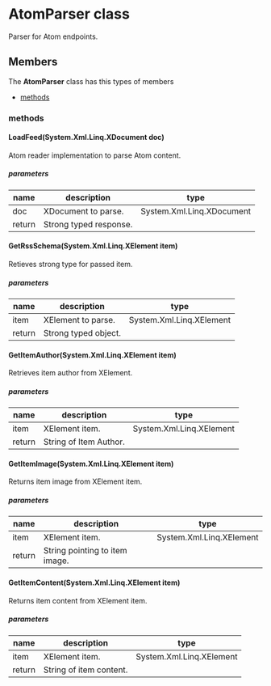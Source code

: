 
# AtomParser class

Parser for Atom endpoints.

## Members

The **AtomParser** class has this types of members

* [methods](#methods)

### methods

#### LoadFeed(System.Xml.Linq.XDocument doc)

Atom reader implementation to parse Atom content.

##### parameters



| name | description | type || --- | --- | --- || doc | XDocument to parse. | System.Xml.Linq.XDocument || return |Strong typed response. |
#### GetRssSchema(System.Xml.Linq.XElement item)

Retieves strong type for passed item.

##### parameters



| name | description | type || --- | --- | --- || item | XElement to parse. | System.Xml.Linq.XElement || return |Strong typed object. |
#### GetItemAuthor(System.Xml.Linq.XElement item)

Retrieves item author from XElement.

##### parameters



| name | description | type || --- | --- | --- || item | XElement item. | System.Xml.Linq.XElement || return |String of Item Author. |
#### GetItemImage(System.Xml.Linq.XElement item)

Returns item image from XElement item.

##### parameters



| name | description | type || --- | --- | --- || item | XElement item. | System.Xml.Linq.XElement || return |String pointing to item image. |
#### GetItemContent(System.Xml.Linq.XElement item)

Returns item content from XElement item.

##### parameters



| name | description | type || --- | --- | --- || item | XElement item. | System.Xml.Linq.XElement || return |String of item content. |